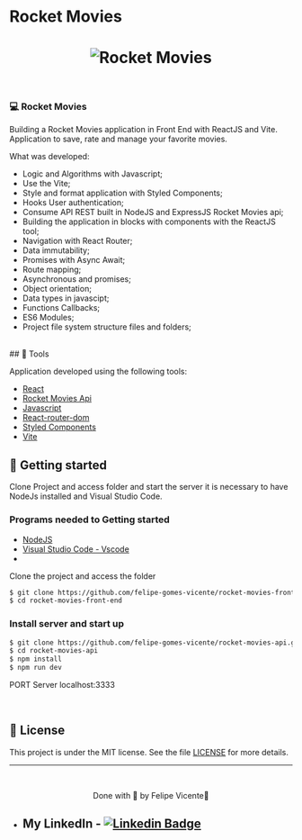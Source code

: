 # Rocket Movies

<h1 align="center">
    <img alt="Rocket Movies" title="Rocket Movies" src="" />
</h1>

<br>

### 💻 Rocket Movies 

Building a Rocket Movies application in Front End with ReactJS and Vite.
Application to save, rate and manage your favorite movies.

What was developed:

- Logic and Algorithms with Javascript;
- Use the Vite;
- Style and format application with Styled Components;
- Hooks User authentication;
- Consume API REST built in NodeJS and ExpressJS Rocket Movies api;
- Building the application in blocks with components with the ReactJS tool;
- Navigation with React Router;
- Data immutability;
- Promises with Async Await;
- Route mapping;
- Asynchronous and promises;
- Object orientation;
- Data types in javascipt;
- Functions Callbacks;
- ES6 Modules;
- Project file system structure files and folders;

<br />
## 🧪 Tools

Application developed using the following tools:


- [React](https://reactjs.org)
- [Rocket Movies Api](https://github.com/felipe-gomes-vicente/rocket-movies-api)
- [Javascript](https://developer.mozilla.org/pt-BR/docs/Web/JavaScript)
- [React-router-dom](https://reactrouter.com/web/guides/quick-start)
- [Styled Components](https://styled-components.com/)
- [Vite](https://vitejs.dev/)


## 🚀 Getting started

Clone Project and access folder and start the server it is necessary to have NodeJs
installed and Visual Studio Code.

### Programs needed to Getting started

- [NodeJS](https://nodejs.org/en/)
- [Visual Studio Code - Vscode](https://code.visualstudio.com/)
- 
  
Clone the project and access the folder

```bash
$ git clone https://github.com/felipe-gomes-vicente/rocket-movies-front-end.git
$ cd rocket-movies-front-end
```

### Install server and start up

```bash
$ git clone https://github.com/felipe-gomes-vicente/rocket-movies-api.git
$ cd rocket-movies-api
$ npm install
$ npm run dev
```
PORT Server localhost:3333

<br />

## 📝 License

This project is under the MIT license. See the file [LICENSE](LICENSE.md) for more details.

---

&nbsp;

<p align="center">Done with 💜 by Felipe Vicente👋</p>

- ## My LinkedIn - [![Linkedin Badge](https://img.shields.io/badge/-FelipeVicente-blue?style=flat-square&logo=Linkedin&logoColor=white&link=https://www.linkedin.com/in/felipe-gomes-vicente/)](https://www.linkedin.com/in/felipe-gomes-vicente/)
